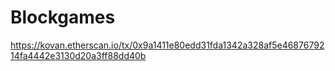 # Blockgames
https://kovan.etherscan.io/tx/0x9a1411e80edd31fda1342a328af5e4687679214fa4442e3130d20a3ff88dd40b
